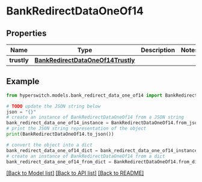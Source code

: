 # BankRedirectDataOneOf14


## Properties

Name | Type | Description | Notes
------------ | ------------- | ------------- | -------------
**trustly** | [**BankRedirectDataOneOf14Trustly**](BankRedirectDataOneOf14Trustly.md) |  | 

## Example

```python
from hyperswitch.models.bank_redirect_data_one_of14 import BankRedirectDataOneOf14

# TODO update the JSON string below
json = "{}"
# create an instance of BankRedirectDataOneOf14 from a JSON string
bank_redirect_data_one_of14_instance = BankRedirectDataOneOf14.from_json(json)
# print the JSON string representation of the object
print(BankRedirectDataOneOf14.to_json())

# convert the object into a dict
bank_redirect_data_one_of14_dict = bank_redirect_data_one_of14_instance.to_dict()
# create an instance of BankRedirectDataOneOf14 from a dict
bank_redirect_data_one_of14_from_dict = BankRedirectDataOneOf14.from_dict(bank_redirect_data_one_of14_dict)
```
[[Back to Model list]](../README.md#documentation-for-models) [[Back to API list]](../README.md#documentation-for-api-endpoints) [[Back to README]](../README.md)


